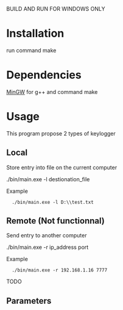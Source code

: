 BUILD AND RUN FOR WINDOWS ONLY

# Installation

run command make

# Dependencies

[MinGW](http://www.mingw.org) for g++ and command make

# Usage

This program propose 2 types of keylogger

## Local

Store entry into file on the current computer

./bin/main.exe -l destionation_file

Example

```
  ./bin/main.exe -l D:\\test.txt
```

## Remote (Not functionnal)

Send entry to another computer

./bin/main.exe -r ip_address port

Example

```
  ./bin/main.exe -r 192.168.1.16 7777
```

TODO

## Parameters
